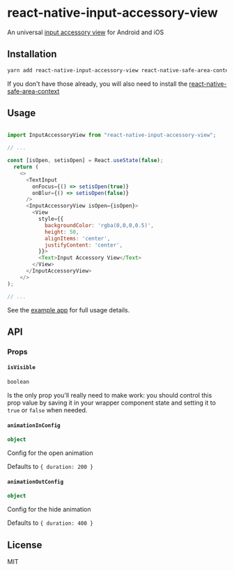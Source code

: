 # react-native-input-accessory-view

An universal [input accessory view](https://reactnative.dev/docs/inputaccessoryview) for Android and iOS

## Installation

```sh
yarn add react-native-input-accessory-view react-native-safe-area-context
```

If you don't have those already, you will also need to install the [react-native-safe-area-context](https://github.com/th3rdwave/react-native-safe-area-context)

## Usage

```js

import InputAccessoryView from "react-native-input-accessory-view";

// ...

const [isOpen, setisOpen] = React.useState(false);
  return (
    <>
      <TextInput
        onFocus={() => setisOpen(true)}
        onBlur={() => setisOpen(false)}
      />
      <InputAccessoryView isOpen={isOpen}> 
        <View
          style={{
            backgroundColor: 'rgba(0,0,0,0.5)',
            height: 50,
            alignItems: 'center',
            justifyContent: 'center',
          }}>
          <Text>Input Accessory View</Text>
        </View>
      </InputAccessoryView>
    </>
);

// ...
```

See the [example app](./example/src/App.js) for full usage details.

## API

### Props

#### `isVisible`

```ts
boolean
```

Is the only prop you'll really need to make work: you should control this prop value by saving it in your wrapper component state and setting it to `true` or `false` when needed.

#### `animationInConfig`

```ts
object
```

Config for the open animation

Defaults to `{ duration: 200 }`

#### `animationOutConfig`

```ts
object
```

Config for the hide animation

Defaults to `{ duration: 400 }`


## License

MIT
